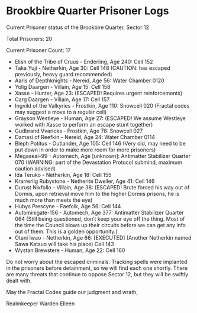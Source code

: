 # Brookbire Quarter Prisoner Logs

Current Prisoner status of the Brookbire Quarter, Sector 12

Total Prisoners: 20

Current Prisoner Count: 17

* Elish of the Tribe of Cruus - Enderling, Age 240: Cell 152
* Taka Yuji - Netherkin, Age 30: Cell 148 (CAUTION: has escaped previously, heavy guard recommended)
* Aaris of Depthknights - Nereid, Age 56: Water Chamber 0120
* Yolig Daargen - Villain, Age 15: Cell 158
* Xasse - Hunter, Age 23: (ESCAPED! Requires urgent reinforcements)
* Carg Daargen - Villain, Age 17: Cell 157
* Ingvild of the Valkyries - Frostkin, Age 110: Snowcell 020 (Fractal codes may suggest a move to a regular cell)
* Grayson Westleye - Human, Age 27: (ESCAPED! We assume Westleye worked with Xasse to perform an escape stunt together)
* Gudbrand Vvaricks - Frostkin, Age 78: Snowcell 027
* Damasi of Reefkin - Nereid, Age 24: Water Chamber 0114
* Bleph Potitus - Outlander, Age 105: Cell 146 (Very old, may need to be put down in order to make more room for more prisoners)
* Megaseal-99 - Automech, Age \[unknown]: Antimatter Stabilizer Quarter 070 (WARNING: part of the Devastation Protocol submind, maximum caution advised)
* Ida Teruko - Netherkin, Age 18: Cell 155
* Krarrerlig Rubystone - Netherite Dweller, Age 41: Cell 146
* Durust Nixfollo - Villain, Age 38: (ESCAPED! Brute forced his way out of Dormis, upon retrieval move him to the higher Dormis prisons, he is much more than meets the eye)
* Hubys Prescyne - Faefolk, Age 56: Cell 144
* Autominigate-156 - Automech, Age 377: Antimatter Stabilizer Quarter 064 (Still being questioned, don’t keep your eye off the thing. Most of the time the Council blows up their circuits before we can get any info out of them. This is a golden opportunity.)
* Otani Iwao - Netherkin, Age 66: \[EXECUTED] (Another Netherkin named Sawa Katsuo will take his place) Cell 143
* Wystan Brewstere - Human, Age 22: Cell 160

Do not worry about the escaped criminals. Tracking spells were implanted in the prisoners before detainment, so we will find each one shortly. There are many threats that continue to oppose Sector 12, but they will be swiftly dealt with.

May the Fractal Codes guide our judgment and wrath,

Realmkeeper Warden Elleen
